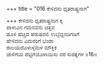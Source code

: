 +++
title = "016 ಕೇಳಿದನು ಧೃತರಾಷ್ಟ್ರನಾಗ"

+++
ಕೇಳಿದನು ಧೃತರಾಷ್ಟ್ರನಾಗ ಕೃ  
ಪಾಳುವಿನ ಗಮನವನು ಚಿತ್ತವ   
ಹೂಳಿ ಹೆಚ್ಚಿದ ಹರುಷದಲಿ ಉಬ್ಬೆದ್ದನಡಿಗಡಿಗೆ   
ಹೇಳಿದನು ವಿದುರಂಗೆ ಭಂಡಾ   
ರಾಲಯದೊಳುಳ್ಳಮಳ ಮೌಕ್ತಿಕ   
ಜಾಳಿಗೆಯ ಪೆಟ್ಟಿಗೆಯೊಳಾಯಿಸು ವರ ಸುರತ್ನಗಳ   ॥16॥